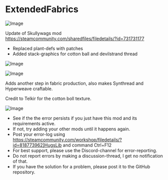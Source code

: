 # ExtendedFabrics

![Image](https://i.imgur.com/buuPQel.png)

Update of Skullywags mod
https://steamcommunity.com/sharedfiles/filedetails/?id=731731177

- Replaced plant-defs with patches
- Added stack-graphics for cotton ball and devilstrand thread

![Image](https://i.imgur.com/pufA0kM.png)

	
![Image](https://i.imgur.com/Z4GOv8H.png)


Adds another step in fabric production, also makes Synthread and Hyperweave craftable.

Credit to Telkir for the cotton boll texture.


![Image](https://i.imgur.com/PwoNOj4.png)



-  See if the the error persists if you just have this mod and its requirements active.
-  If not, try adding your other mods until it happens again.
-  Post your error-log using https://steamcommunity.com/workshop/filedetails/?id=818773962]HugsLib and command Ctrl+F12
-  For best support, please use the Discord-channel for error-reporting.
-  Do not report errors by making a discussion-thread, I get no notification of that.
-  If you have the solution for a problem, please post it to the GitHub repository.




